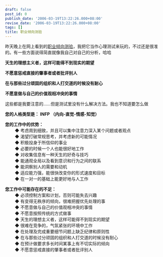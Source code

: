 ```yaml
---
draft: false
post_id: 0
publish_date: '2006-03-19T13:22:26.000+08:00'
revise_date: '2006-03-19T13:22:26.000+08:00'
tags: []
title: 职业倾向测验
---
```


昨天晚上在网上看到的[职业倾向测验](http://www.chinahrd.net/renliziyuan_yjh/qu_MBTI.asp)，我把它当作心理测试来玩的，不过还是很准的。有一些方面说得简直就像我自己对自己的分析，哈哈

**天生的理想主义者，这样可能得不到现实的期望**

**不愿意惩戒直接的肇事者或者批评别人**

**在与那些过分顽固的组织和人打交道的时候没有耐心**

**不愿意做与自己的价值观相冲突的事情**

这些都是我要注意的……但是测试里没有什么解决方法。我也不知道要怎么做

**您的人格类型是： INFP （内向-直觉-情感-知觉）**

**您的工作中的优势：**  
　　 ◆ 考虑周到细致，并且可以集中注意力深入某个问题或者观点  
　　 ◆ 渴望打破常规思考，并考虑新的可能情况  
　　 ◆ 积极投身于所信仰的事业  
　　 ◆ 必要的时候一个人也能很好地工作  
　　 ◆ 对收集信息有一种天生的好奇与技巧  
　　 ◆ 能通观全局以及看到意识和行为之间的联系  
　　 ◆ 能洞察别人的需要和动机  
　　 ◆ 适应能力强，能很快改变你的形式速度和目标  
　　 ◆ 在一对一的基础上能更好地与人工作

**您工作中可能存在的不足：**  
　　 ◆ 必须控制方案和计划，否则可能失去兴趣  
　　 ◆ 有变得无秩序的倾向，很难把握优先处理的事  
　　 ◆ 不愿意做与自己的价值观相冲突的事情  
　　 ◆ 不愿意按照传统的方式做事  
　　 ◆ 天生的理想主义者，这样可能得不到现实的期望  
　　 ◆ 很难在竞争的，气氛紧张的环境中工作  
　　 ◆ 在处理及完成重要细节问题上缺乏纪律和原则性  
　　 ◆ 在与那些过分顽固的组织和人打交道的时候没有耐心  
　　 ◆ 在预计做要求多长时间某事上有不切实际的倾向  
　　 ◆ 不愿意惩戒直接的肇事者或者批评别人
